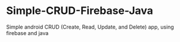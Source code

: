 # Simple-CRUD-Firebase-Java
Simple android CRUD (Create, Read, Update, and Delete) app, using firebase and java
